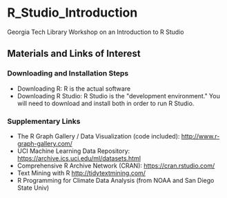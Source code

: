 # R_Studio_Introduction
Georgia Tech Library Workshop on an Introduction to R Studio

## Materials and Links of Interest

### Downloading and Installation Steps
* Downloading R: R is the actual software
* Downloading R Studio: R Studio is the "development environment." 
You will need to download and install both in order to run R Studio. 
### Supplementary Links
* The R Graph Gallery / Data Visualization (code included): http://www.r-graph-gallery.com/
* UCI Machine Learning Data Repository: https://archive.ics.uci.edu/ml/datasets.html
* Comprehensive R Archive Network (CRAN): https://cran.rstudio.com/
* Text Mining with R http://tidytextmining.com/
* R Programming for Climate Data Analysis (from NOAA and San Diego State Univ)

